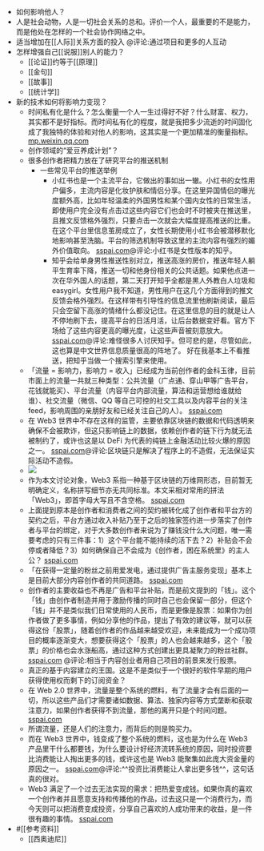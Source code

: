 - 如何影响他人？
- 人是社会动物，人是一切社会关系的总和。评价一个人，最重要的不是能力，而是他处在怎样的一个社会协作网络之中。
- 适当增加在[[人际]]关系方面的投入 @评论:通过项目和更多的人互动
- 怎样增强自己[[说服]]别人的能力？
    - [[论证]]约等于[[原理]]
    - [[金句]]
    - [[故事]]
    - [[统计学]]
- 新的技术如何将影响力变现？
    - 时间私有化是什么？怎么衡量一个人一生过得好不好？什么财富、权力，其实都不是好指标。而时间私有化的程度，就是我把多少流逝的时间固化成了我独特的体验和对他人的影响，这其实是一个更加精准的衡量指标。  [mp.weixin.qq.com](https://mp.weixin.qq.com/s?__biz=MjM5NjAxOTU4MA==&mid=3009282603&idx=1&sn=b9193c601b29940dedfa947f0d9e28bf&chksm=90450e38a732872e5f0bab73904dfcdf4e0233213c14e1dc40ff2d142d45bfdeb439b5d77b36&scene=21)
    - 创作领域的“爱豆养成计划”？
    - 很多创作者把精力放在了研究平台的推送机制
        - 一些常见平台的推送举例
            - 小红书也是一个主流平台，它做出的事如出一辙。小红书的女性用户偏多，主流内容是化妆护肤和情侣分享。在这里异国情侣的曝光度额外高，比如年轻温柔的外国男性和某个国内女性的日常生活，即使用户完全没有点击过这些内容它们也会时不时被夹在推送里，且推文反馈格外强烈，只要点击一次就会大幅度提高推送的比重。在这个平台里信息茧房成立了，女性长期使用小红书会被潜移默化地影响甚至洗脑。平台的筛选机制导致这里的主流内容有强烈的媚外价值取向。  [sspai.com](https://sspai.com/post/68696)@评论:小红书是女性版本的知乎。
            -  知乎会给单身男性推送性别对立，推送高涨的房价，推送年轻人躺平生育率下降，推送一切和他身份相关的公共话题。如果他点进一次在华外国人的话题，第二天打开知乎全都是黑人外教白人垃圾和 easygirl。女性用户我不知道，男性用户在这几个方面得到的推文反馈会格外强烈。在这样带有引导性的信息流里他刷新阅读，最后只会空留下高涨的情绪什么都没记住。在这里信息的目的就是让人不停地刷下去，提高平台的日活月活，让后台数据变好看。官方下场给了这些内容更高的曝光度，让这些声音被刻意放大。  [sspai.com](https://sspai.com/post/68696)@评论:难怪很多人讨厌知乎。但可悲的是，尽管如此，这也算是中文世界信息质量很高的阵地了。 好在我基本上不看推送，把知乎当做一个搜索引擎来使用。
    - 「流量 = 影响力，影响力 = 收入」已经成为当前创作者的金科玉律，目前市面上的流量一共就三种类型：公共流量（广点通、穿山甲等广告平台，花钱就能买）、平台流量（内容平台内部流量，算法和运营想给谁就给谁）、社交流量（微信、QQ 等自己可控的社交工具以及内容平台的关注 feed，影响周围的亲朋好友和已经关注自己的人）。  [sspai.com](https://sspai.com/post/71153)
    -  在 Web3 世界中不存在这样的监管，主要依靠区块链的数据和代码透明来确保不会被欺诈，但这只影响链上的数据，依赖创作者的链下行为就无法被制约了，或许也这是以 DeFi 为代表的纯链上金融活动比较火爆的原因之一。  [sspai.com](https://sspai.com/post/71153)@评论:区块链只是解决了程序上的不造假，无法保证实际活动不造假。
    - ![](https://firebasestorage.googleapis.com/v0/b/firescript-577a2.appspot.com/o/imgs%2Fapp%2Fxinyiheng%2FnHWMmr_PYW.png?alt=media&token=91e9551e-290d-4e35-83a3-2b629c0fda67)
    - 作为本文讨论对象，Web3 系指一种基于区块链的万维网形态，目前暂无明确定义，名称拼写细节亦无共同标准。本文采相对常用的拼法「Web3」，即首字母大写且不含空格。  [sspai.com](https://sspai.com/post/71153)
    - 上面提到原本是创作者和消费者之间的契约被转化成了创作者和平台方的契约之后，平台方通过收入补贴乃至于之后的独家签约进一步落实了创作者与平台的绑定，对于大多数创作者来说为了赚钱没什么大问题，唯一需要考虑的只有三件事：1）这个平台能不能持续的活下去？2）补贴会不会停或者降低？3）如何确保自己不会成为《创作者，困在系统里》的主人公？  [sspai.com](https://sspai.com/post/71153)
    -  「在获得一定量的粉丝之前用爱发电，通过提供广告主服务变现」基本上是目前大部分内容创作者的共同道路。  [sspai.com](https://sspai.com/post/71153)
    -  创作者的主要收益也不再是广告和平台补贴，而是前文提到的「钱」。这个「钱」由创作者制造并用于激励传播的同时自己也会保留一部分，但这个「钱」并不是类似我们日常使用的人民币，而是更像是股票：如果你为创作者做了更多事情，例如分享他的作品，提出了有效的建议等，就可以获得这份「股票」，随着创作者的作品越来越受欢迎，未来能成为一个成功项目的概率逐渐变大，想要获得这个「股票」的人也会越来越多，这个「股票」的价格也会水涨船高，通过这种方式创建出更具凝聚力的粉丝社群。  [sspai.com](https://sspai.com/post/71153) @评论:相当于内容创业者用自己项目的前景来发行股票。
    - 真正的基于内容建立的王国。这是不是类似于一个很好的软件早期的用户获得使用权而剩下的订阅资金？
    -  在 Web 2.0 世界中，流量是整个系统的燃料，有了流量才会有后面的一切，所以这些产品们才需要诸如数据、算法、独家内容等方式垄断和获取注意力，如果创作者获得不到流量，那他的离开只是个时间问题。  [sspai.com](https://sspai.com/post/71153)
    - 所谓流量，还是人们的注意力，而背后的则是购买力。
    -  而在 Web3 世界中，钱变成了整个系统的燃料，这也是为什么在 Web3 产品里干什么都要钱，为什么要设计好经济流转系统的原因，同时投资要比消费能让人掏出更多的钱，或许这也是 Web3 能聚集如此庞大资金量的原因之一。  [sspai.com](https://sspai.com/post/71153)@评论:^^投资比消费能让人拿出更多钱^^，这句话真的很对。
    -  Web3 满足了一个过去无法实现的需求：把热爱变成钱。如果你真的喜欢一个创作者并且愿意支持和传播他的作品，过去这只是一个消费行为，而今天则可以把消费变成投资，分享自己喜欢的人成功带来的收益，是一件很有趣的事情。  [sspai.com](https://sspai.com/post/71153)
- #[[参考资料]]
    - [[西奥迪尼]]
